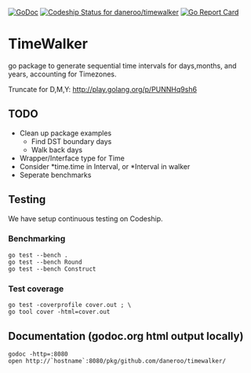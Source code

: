 [![GoDoc](https://godoc.org/gopkg.in/fsnotify.v1?status.svg)](https://godoc.org/gopkg.in/fsnotify.v1)
[![Codeship Status for daneroo/timewalker](https://codeship.com/projects/21b35630-5d7d-0133-51dc-6a352dca42a3/status?branch=master)](https://codeship.com/projects/111096)
[![Go Report Card](https://goreportcard.com/badge/github.com/daneroo/timewalker)](https://goreportcard.com/report/github.com/daneroo/timewalker)

# TimeWalker
go package to generate sequential time intervals
for days,months, and years, accounting for Timezones.

Truncate for D,M,Y: http://play.golang.org/p/PUNNHq9sh6

## TODO

* Clean up package examples
    * Find DST boundary days
    * Walk back days
* Wrapper/Interface type for Time
* Consider *time.time in Interval, or *Interval in walker
* Seperate benchmarks

## Testing
We have setup continuous testing on Codeship.

### Benchmarking

    go test --bench .
    go test --bench Round
    go test --bench Construct

### Test coverage

    go test -coverprofile cover.out ; \
    go tool cover -html=cover.out

## Documentation (godoc.org html output locally)

    godoc -http=:8080
    open http://`hostname`:8080/pkg/github.com/daneroo/timewalker/    